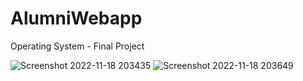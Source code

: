 # AlumniWebapp
Operating System - Final Project 
<br>

![Screenshot 2022-11-18 203435](https://user-images.githubusercontent.com/78015199/202718369-68990e66-39d1-4db8-bf4d-d0a70afc845c.png)
![Screenshot 2022-11-18 203649](https://user-images.githubusercontent.com/78015199/202718380-713ee96e-f53a-4364-9f59-fe741d6ac0b8.png)
